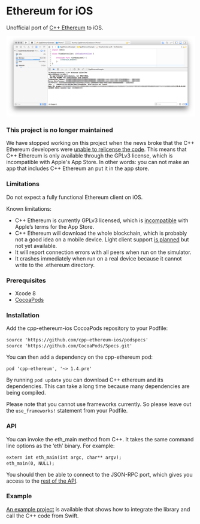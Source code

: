 Ethereum for iOS
================

Unofficial port of [C++ Ethereum][1] to iOS.

![Screenshot](cpp-ethereum-ios.png)

### This project is no longer maintained

We have stopped working on this project when the news broke that the C++ Ethereum developers were [unable to relicense the code](http://www.ibtimes.co.uk/hyperledger-project-reflects-blockchain-politics-1603381). This means that C++ Ethereum is only available through the GPLv3 license, which is incompatible with Apple's App Store. In other words: you can not make an app that includes C++ Ethereum an put it in the app store.

### Limitations

Do not expect a fully functional Ethereum client on iOS.

Known limitations:

* C++ Ethereum is currently GPLv3 licensed, which is [incompatible][5] with Apple’s terms for the App Store.
* C++ Ethereum will download the whole blockchain, which is probably not a good idea on a mobile device. Light client support [is planned][7] but not yet available.
* It will report connection errors with all peers when run on the simulator.
* It crashes immediately when run on a real device because it cannot write to the .ethereum directory.

### Prerequisites
* Xcode 8
* [CocoaPods][2]

### Installation

Add the cpp-ethereum-ios CocoaPods repository to your Podfile:

    source 'https://github.com/cpp-ethereum-ios/podspecs'
    source 'https://github.com/CocoaPods/Specs.git'

You can then add a dependency on the cpp-ethereum pod:

    pod 'cpp-ethereum', '~> 1.4.pre'

By running `pod update` you can download C++ ethereum and its dependencies. This can take a long time because many dependencies are being compiled.

Please note that you cannot use frameworks currently. So please leave out the `use_frameworks!` statement from your Podfile.

### API

You can invoke the eth_main method from C++. It takes the same command line options as the ‘eth’ binary. For example:

    extern int eth_main(int argc, char** argv);
    eth_main(0, NULL);

You should then be able to connect to the JSON-RPC port, which gives you access to the [rest of the API][4].

### Example

[An example project][3] is available that shows how to integrate the library and call the C++ code from Swift.

[1]: http://cpp-ethereum.org/
[2]: https://cocoapods.org
[3]: https://github.com/cpp-ethereum-ios/cpp-ethereum-ios-example
[4]: https://github.com/ethereum/wiki/wiki/JSON-RPC
[5]: https://www.fsf.org/news/2010-05-app-store-compliance/
[6]: https://bobsummerwill.com/2016/07/12/c-re-licensing-plan/
[7]: https://github.com/ethereum/cpp-ethereum/issues/3101
